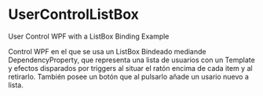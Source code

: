 # UserControlListBox
User Control WPF with a ListBox Binding Example

Control WPF en el que se usa un ListBox Bindeado mediande DependencyProperty, que representa una lista de usuarios con un Template y 
efectos disparados por triggers al situar el ratón encima de cada item y al retirarlo. También posee un botón que al pulsarlo 
añade un usario nuevo a lista.
